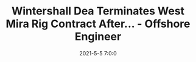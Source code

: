 ---
"title": "Wintershall Dea Terminates West Mira Rig Contract After... - Offshore Engineer"
"date": "2021-5-5 7:0:0"
"feed_name": "GOOGLENEWS"
"feed_website": "https://news.google.com/search?q=drilling%2Bincident&hl=en-US&gl=US&ceid=US:en"
"feed_rss": "https://news.google.com/rss/search?q=drilling%2Bincident&hl=en-US&gl=US&ceid=US:en"
"link": "https://www.oedigital.com/news/487375-wintershall-dea-terminates-west-mira-rig-contract-after-march-incident"
"file": "_posts/1-1-2021-0eeac5f720950a329131048f4074f4910e99ea3f.md"
"accident": "0"
"drilling": "0"
---